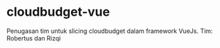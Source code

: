 # cloudbudget-vue
Penugasan tim untuk slicing cloudbudget dalam framework VueJs. Tim: Robertus dan Rizqi
